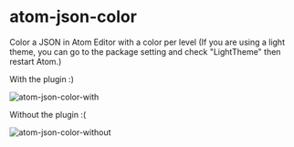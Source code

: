 # atom-json-color
Color a JSON in Atom Editor with a color per level
(If you are using a light theme, you can go to the package setting and check "LightTheme" then restart Atom.)

With the plugin :)

![atom-json-color-with](https://cloud.githubusercontent.com/assets/8104134/13286515/3763bc2a-db02-11e5-8f24-060648002bd6.png)

Without the plugin :(

![atom-json-color-without](https://cloud.githubusercontent.com/assets/8104134/13286516/37671a78-db02-11e5-9c0a-6e0a96130d14.png)
